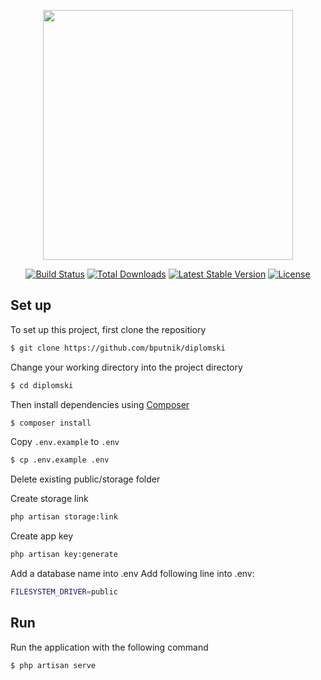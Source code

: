 <p align="center"><img src="https://res.cloudinary.com/dtfbvvkyp/image/upload/v1566331377/laravel-logolockup-cmyk-red.svg" width="400"></p>

<p align="center">
<a href="https://travis-ci.org/laravel/framework"><img src="https://travis-ci.org/laravel/framework.svg" alt="Build Status"></a>
<a href="https://packagist.org/packages/laravel/framework"><img src="https://poser.pugx.org/laravel/framework/d/total.svg" alt="Total Downloads"></a>
<a href="https://packagist.org/packages/laravel/framework"><img src="https://poser.pugx.org/laravel/framework/v/stable.svg" alt="Latest Stable Version"></a>
<a href="https://packagist.org/packages/laravel/framework"><img src="https://poser.pugx.org/laravel/framework/license.svg" alt="License"></a>
</p>



## Set up
To set up this project, first clone the repositiory
```bash
$ git clone https://github.com/bputnik/diplomski
```

Change your working directory into the project directory
```bash
$ cd diplomski
```

Then install dependencies using [Composer](https://getcomposer.org/doc/00-intro.md)
```bash
$ composer install
```

Copy `.env.example` to `.env`
```bash
$ cp .env.example .env
```

Delete existing public/storage folder

Create storage link
```bash
php artisan storage:link
```

Create app key
```bash
php artisan key:generate
```

Add a database name into .env
Add following line into .env:
```bash
FILESYSTEM_DRIVER=public
```


## Run
Run the application with the following command
```bash
$ php artisan serve
```
